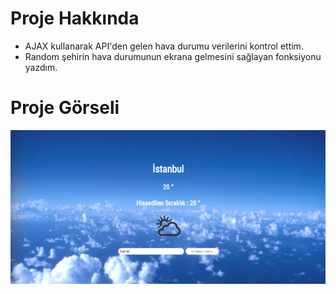 # Proje Hakkında
* AJAX kullanarak API'den gelen hava durumu verilerini kontrol ettim.
* Random şehirin hava durumunun ekrana gelmesini sağlayan fonksiyonu yazdım.
# Proje Görseli

![EkranGörüntüsü](/Screenshot_1.png)